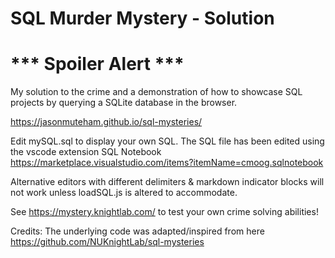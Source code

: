 # SQL Murder Mystery - Solution 
# *** Spoiler Alert *** #

My solution to the crime and a demonstration of how to showcase SQL projects by querying a SQLite database in the browser.

https://jasonmuteham.github.io/sql-mysteries/

Edit mySQL.sql to display your own SQL. The SQL file has been edited using the vscode extension SQL Notebook
https://marketplace.visualstudio.com/items?itemName=cmoog.sqlnotebook

Alternative editors with different delimiters & markdown indicator blocks will not work unless loadSQL.js is altered to accommodate.

See https://mystery.knightlab.com/ to test your own crime solving abilities!

Credits:
The underlying code was adapted/inspired from here https://github.com/NUKnightLab/sql-mysteries
